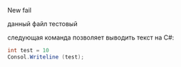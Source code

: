 New fail

данный файл тестовый

следующая команда позволяет выводить текст на C#:
```C#
int test = 10
Consol.Writeline (test);
 ```